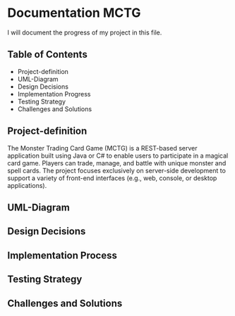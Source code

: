 # Documentation MCTG

I will document the progress of my project in this file.

## Table of Contents

- Project-definition
- UML-Diagram
- Design Decisions
- Implementation Progress
- Testing Strategy
- Challenges and Solutions

## Project-definition

The Monster Trading Card Game (MCTG) is a REST-based server application built using Java or C# to enable users to participate in a magical card game. Players can trade, manage, and battle with unique monster and spell cards. The project focuses exclusively on server-side development to support a variety of front-end interfaces (e.g., web, console, or desktop applications).

## UML-Diagram

## Design Decisions

## Implementation Process

## Testing Strategy

## Challenges and Solutions